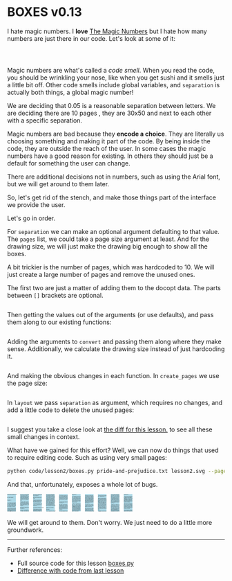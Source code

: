 # BOXES v0.13

I hate magic numbers. I **love** [The Magic Numbers](https://en.wikipedia.org/wiki/The_Magic_Numbers)
but I hate how many numbers are just there in our code. Let's look at some of
it:

```python-include-norun:code/lesson1/boxes.py:59:60
```

```python-include-norun:code/lesson1/boxes.py:214:214
```

```python-include-norun:code/lesson1/boxes.py:222:222
```

Magic numbers are what's called a *code smell*. When you read the code, you
should be wrinkling your nose, like when you get sushi and it smells just a
little bit off. Other code smells include global variables, and `separation`
is actually both things, a global magic number!

We are deciding that 0.05 is a reasonable separation between letters. We are
deciding there are 10 pages , they are 30x50 and next to each other with a
specific separation.

Magic numbers are bad because they **encode a choice**. They are literally us
choosing something and making it part of the code. By being inside the code,
they are outside the reach of the user. In some cases the magic numbers have a
good reason for existing. In others they should just be a default for
something the user can change.

There are additional decisions not in numbers, such as using the Arial font,
but we will get around to them later.

So, let's get rid of the stench, and make those things part of the interface
we provide the user.

Let's go in order.

For `separation` we can make an optional argument defaulting to that value.
The `pages` list, we could take a page size argument at least. And for the
drawing size, we will just make the drawing big enough to show all the boxes.

A bit trickier is the number of pages, which was hardcoded to 10. We will just
create a large number of pages and remove the unused ones.

The first two are just a matter of adding them to the docopt data. The parts
between `[]` brackets are optional.

```python-include-norun:code/lesson2/boxes.py:1:5
```

Then getting the values out of the arguments (or use defaults), and pass them
along to our existing functions:

```python-include-norun:code/lesson2/boxes.py:230
```

Adding the arguments to `convert` and passing them along where they make sense.
Additionally, we calculate the drawing size instead of just hardcoding it.

```python-include-norun:code/lesson2/boxes.py:217:227
```

And making the obvious changes in each function. In `create_pages` we use the
page size:

```python-include-norun:code/lesson2/boxes.py:210:214
```

In `layout` we pass `separation` as argument, which requires no changes, and
add a little code to delete the unused pages:

```python-include-norun:code/lesson2/boxes.py:159:160
```

I suggest you take a close look at [the diff for this lesson.](code/diffs/lesson2_diff.html) to see all these small changes in context.

What have we gained for this effort? Well, we can now do things that used to
require editing code. Such as using very small pages:

```sh
python code/lesson2/boxes.py pride-and-prejudice.txt lesson2.svg --page-size=10x20
```

And that, unfortunately, exposes a whole lot of bugs.

![lesson2.svg](lesson2.svg)

We will get around to them. Don't worry. We just need to do a little more
groundwork.

----------

Further references:

* Full source code for this lesson [boxes.py](code/lesson2/boxes.py)
* [Difference with code from last lesson](code/diffs/lesson2_diff.html)